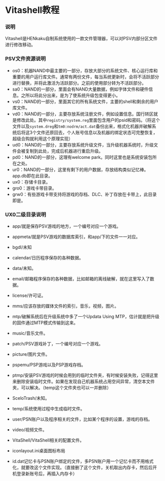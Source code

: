# Vitashell教程  

### 说明  
Vitashell是HENkaku自制系统使用的一款文件管理器，可以对PSV内部分区文件进行修改移动。  

### PSV文件资源说明
- os0：机器NAND中最主要的一部分，存放大部分的系统文件、核心运行库和重要的用户运行库文件。通常有两份文件，每当系统更新时，会将不活跃部分进行替换，并将此激活为活跃部分。之前的使用部分转为不活跃部分。
- sa0：NAND的一部分，里面会有NAND大量数据，例如字体文件和硬件信息。之所以将此分出来，是为了使系统升级包变得更小。
- vs0：NAND的一部分，里面其它的所有系统文件，主要的shell和剩余的用户库文件。
- vd0：NAND的一部分，主要存放系统注册文件，例如设置信息。国行转区就是修改此处。其中`registry/system.reg`里面包含用户的psid和密码。（将这个文件以及`system.dreg`和`tm0:nodrm/act.dat`备份出来，格式化机器并破解系统后将这3个文件还原回去，个人账号信息以及机器的绑定状态可完整恢复，超级合购就利用这个原理实现）
- ud0：NAND的一部分，主要存放系统升级文件，当升级机器系统时，升级文件会被复制到此处，完成后机器进行重启升级。
- pd0：NAND的一部分，这理有welcome park。同时这里也是系统安装包所在之处。
- ur0：NAND的一部分，这里有剩下的用户数据，存放结构类似记忆棒。app.db即在此目录。
- ux0：存储卡目录。
- gro0：游戏卡带目录。
- grw0：有些游戏卡带支持将游戏的存档、DLC、补丁存放在卡带上，此目录即是。

### UX0二级目录说明
- app/就是保存PSV游戏的地方，一个编号对应一个游戏。
- appmeta/就是PSV游戏的数据库索引，和app/下的文件一一对应。
- bgdl/未知
- calendar/日历程序保存的各种数据。
- data/未知。
- email/邮箱程序保存的各种数据，比如邮箱的离线破解，就在这里写入了数据。
- license/许可证。
- mms/应该存放的媒体文件的索引，音乐，视频，图片。
- mtp/破解系统后在升级系统中多了一个Updata Using MTP，估计就是把升级的固件通过MTP模式传输到这来。
- music/音乐文件。
- patch/PSV游戏补丁，一个编号对应一个游戏。
- picture/图片文件。
- pspemu/PSP游戏以及PSP游戏存档。
- ptmp/安装PSV游戏的时候会用到的临时文件夹，有时候安装失败，记得这里来删除安装临时文件。如果在发现自己机器系统占用空间异常，清空本文件夹，可以解决。（temp这个文件夹也可以一并删除）

- SceloTrash/未知。
- temp/系统使用过程中生成临时文件。
- user/PSN账户以及程序相关的文件，比如某个程序的设置，游戏的存档。
- video/视频文件。
- VitaShell/VitaShell相关的配置文件。
- iconlayout.ini桌面图标布局
- id.dat记忆卡与PSN账户绑定的文件，多PSN账户用一个记忆卡而不用格式化，就要改这个文件实现。（直接删了这个文件，关机取出内存卡，然后后开机登录新账号后，再插入内存卡）
